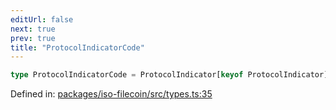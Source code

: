 ```yaml
---
editUrl: false
next: true
prev: true
title: "ProtocolIndicatorCode"
---
```


```ts
type ProtocolIndicatorCode = ProtocolIndicator[keyof ProtocolIndicator];
```

Defined in: [packages/iso-filecoin/src/types.ts:35](https://github.com/hugomrdias/filecoin/blob/785c3411e0df74cabd3b2718e9d4a52c466ba914/packages/iso-filecoin/src/types.ts#L35)
